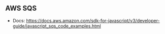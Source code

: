 ## AWS SQS

- Docs: <https://docs.aws.amazon.com/sdk-for-javascript/v3/developer-guide/javascript_sqs_code_examples.html>
